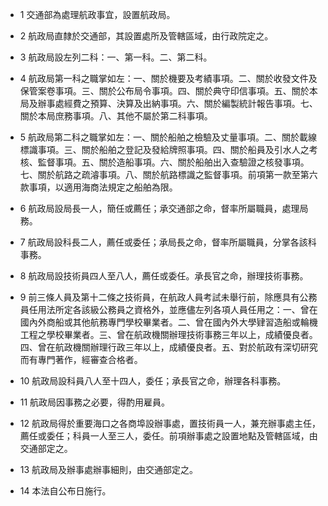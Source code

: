 * 1 交通部為處理航政事宜，設置航政局。

* 2 航政局直隸於交通部，其設置處所及管轄區域，由行政院定之。

* 3 航政局設左列二科：一、第一科。二、第二科。

* 4 航政局第一科之職掌如左：一、關於機要及考績事項。二、關於收發文件及保管案卷事項。三、關於公布局令事項。四、關於典守印信事項。五、關於本局及辦事處經費之預算、決算及出納事項。六、關於編製統計報告事項。七、關於本局庶務事項。八、其他不屬於第二科事項。

* 5 航政局第二科之職掌如左：一、關於船舶之檢驗及丈量事項。二、關於載線標識事項。三、關於船舶之登記及發給牌照事項。四、關於船員及引水人之考核、監督事項。五、關於造船事項。六、關於船舶出入查驗證之核發事項。七、關於航路之疏濬事項。八、關於航路標識之監督事項。前項第一款至第六款事項，以適用海商法規定之船舶為限。

* 6 航政局設局長一人，簡任或薦任；承交通部之命，督率所屬職員，處理局務。

* 7 航政局設科長二人，薦任或委任；承局長之命，督率所屬職員，分掌各該科事務。

* 8 航政局設技術員四人至八人，薦任或委任。承長官之命，辦理技術事務。

* 9 前三條人員及第十二條之技術員，在航政人員考試未舉行前，除應具有公務員任用法所定各該級公務員之資格外，並應儘左列各項人員任用之：一、曾在國內外商船或其他航務專門學校畢業者。二、曾在國內外大學肄習造船或輪機工程之學校畢業者。三、曾在航政機關辦理技術事務三年以上，成績優良者。四、曾在航政機關辦理行政三年以上，成績優良者。五、對於航政有深切研究而有專門著作，經審查合格者。

* 10 航政局設科員八人至十四人，委任；承長官之命，辦理各科事務。

* 11 航政局因事務之必要，得酌用雇員。

* 12 航政局得於重要海口之各商埠設辦事處，置技術員一人，兼充辦事處主任，薦任或委任；科員一人至三人，委任。前項辦事處之設置地點及管轄區域，由交通部定之。

* 13 航政局及辦事處辦事細則，由交通部定之。

* 14 本法自公布日施行。

